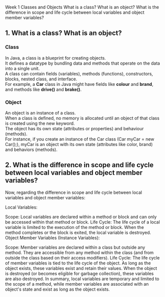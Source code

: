 Week 1 Classes and Objects
What is a class? What is an object?
What is the difference in scope and life cycle between local variables and object member variables?



## 1. What is a class? What is an object?
### Class
In Java, a class is a blueprint for creating objects.<br>
It defines a datatype by bundling data and methods that operate on the data into a single unit.<br>
A class can contain fields (variables), methods (functions), constructors, blocks, nested class, and interface.<br>
For example, a <strong>Car</strong> class in Java might have fields like <strong>colour</strong> and <strong>brand</strong>, and methods like <strong>drive()</strong> and <strong>brake()</strong>.
### Object
An object is an instance of a class.<br>
When a class is defined, no memory is allocated until an object of that class is created using the new keyword.<br>
 The object has its own state (attributes or properties) and behaviour (methods).
 <br>
 For instance, if you create an instance of the Car class (Car myCar = new Car();), myCar is an object with its own state (attributes like color, brand) and behaviors (methods).

## 2. What is the difference in scope and life cycle between local variables and object member variables?
Now, regarding the difference in scope and life cycle between local variables and object member variables:

Local Variables:

Scope: Local variables are declared within a method or block and can only be accessed within that method or block.
Life Cycle: The life cycle of a local variable is limited to the execution of the method or block. When the method completes or the block is exited, the local variable is destroyed.
Object Member Variables (Instance Variables):

Scope: Member variables are declared within a class but outside any method. They are accessible from any method within the class (and from outside the class based on their access modifiers).
Life Cycle: The life cycle of member variables is tied to the life cycle of the object. As long as the object exists, these variables exist and retain their values. When the object is destroyed (or becomes eligible for garbage collection), these variables are also destroyed.
In summary, local variables are temporary and limited to the scope of a method, while member variables are associated with an object's state and exist as long as the object exists.